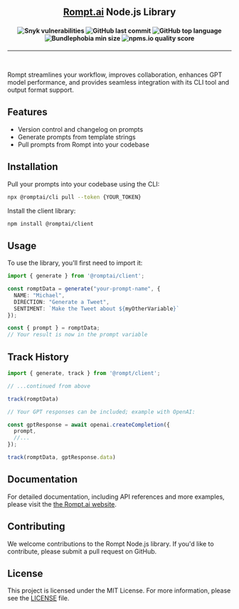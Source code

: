 <br />

<h2 align="center">

[Rompt.ai](https://rompt.ai) Node.js Library

</h2>

<h4 align="center">
    <img alt="Snyk vulnerabilities" src="https://shields.io/snyk/vulnerabilities/github/dilan-dio4/tulsa?style=flat-square" />
    <img alt="GitHub last commit" src="https://img.shields.io/github/last-commit/dilan-dio4/tulsa?style=flat-square">
    <img alt="GitHub top language" src="https://img.shields.io/github/languages/top/dilan-dio4/tulsa?style=flat-square">
    <img alt="Bundlephobia min size" src="https://img.shields.io/bundlephobia/min/tulsa/core?style=flat-square">
    <img alt="npms.io quality score" src="https://img.shields.io/npms-io/quality-score/tulsa?style=flat-square">
</h4>

<hr />

<br />

Rompt streamlines your workflow, improves collaboration, enhances GPT model performance, and provides seamless integration with its CLI tool and output format support.


Features
--------

*   Version control and changelog on prompts
*   Generate prompts from template strings
*   Pull prompts from Rompt into your codebase


Installation
------------

Pull your prompts into your codebase using the CLI:

```bash
npx @romptai/cli pull --token {YOUR_TOKEN}
```

Install the client library:

```bash
npm install @romptai/client
```


Usage
-----

To use the library, you'll first need to import it:

```ts
import { generate } from '@romptai/client';

const romptData = generate("your-prompt-name", {
  NAME: "Michael",
  DIRECTION: "Generate a Tweet",
  SENTIMENT: `Make the Tweet about ${myOtherVariable}`
});

const { prompt } = romptData;
// Your result is now in the prompt variable
```


Track History
-------------

```ts
import { generate, track } from '@rompt/client';

// ...continued from above

track(romptData)

// Your GPT responses can be included; example with OpenAI:

const gptResponse = await openai.createCompletion({
  prompt,
  //...
});

track(romptData, gptResponse.data)
```


Documentation
-------------

For detailed documentation, including API references and more examples, please visit the [the Rompt.ai website](https://rompt.ai/docs).


Contributing
------------

We welcome contributions to the Rompt Node.js library. If you'd like to contribute, please submit a pull request on GitHub.


License
-------

This project is licensed under the MIT License. For more information, please see the [LICENSE](https://github.com/your_github_username/rompt-/blob/main/LICENSE) file.
